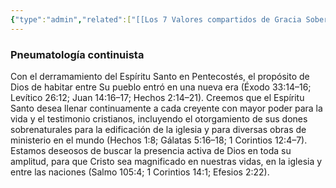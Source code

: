```yaml
---
{"type":"admin","related":["[[Los 7 Valores compartidos de Gracia Soberana]]","[[Teología de Gracia Soberana Orizaba]]","[[Gracia Soberana Orizaba]]"],"dg-publish":true,"permalink":"/programas-y-ministerios/gracia-soberana-orizaba/identidad-y-teologia/pneumatologia-continuista/","dgPassFrontmatter":true}
---
```


### Pneumatología continuista
Con el derramamiento del Espíritu Santo en Pentecostés, el propósito de Dios de habitar entre Su pueblo entró en una nueva era (Éxodo 33:14–16; Levítico 26:12; Juan 14:16–17; Hechos 2:14–21). Creemos que el Espíritu Santo desea llenar continuamente a cada creyente con mayor poder para la vida y el testimonio cristianos, incluyendo el otorgamiento de sus dones sobrenaturales para la edificación de la iglesia y para diversas obras de ministerio en el mundo (Hechos 1:8; Gálatas 5:16–18; 1 Corintios 12:4–7). Estamos deseosos de buscar la presencia activa de Dios en toda su amplitud, para que Cristo sea magnificado en nuestras vidas, en la iglesia y entre las naciones (Salmo 105:4; 1 Corintios 14:1; Efesios 2:22).